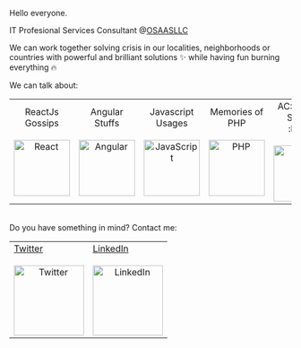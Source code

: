 Hello everyone.

IT Profesional Services Consultant @<a href='https://www.osaasllc.com/'>OSAASLLC</a>

We can work together solving crisis in our localities, neighborhoods or countries with powerful and brilliant solutions :sparkles: while having fun burning everything :fire:

We can talk about: 

<table>
<tr>
<td style="text-align: center;">ReactJs Gossips<br><br><img src="https://edent.github.io/SuperTinyIcons/images/svg/react.svg" width="100" title="React" /></td>
<td style="text-align: center;">Angular Stuffs<br><br><img src="https://edent.github.io/SuperTinyIcons/images/svg/angular.svg" width="100" title="Angular" /></td>
<td style="text-align: center;">Javascript Usages<br><br><img src="https://edent.github.io/SuperTinyIcons/images/svg/javascript.svg" width="100" title="JavaScript" /></td>
<td style="text-align: center;">Memories of PHP<br><br><img src="https://edent.github.io/SuperTinyIcons/images/svg/php.svg" width="100" title="PHP" /></td>
<td style="text-align: center;">AC::zap:DC Song's :heart:<br><br><img src="https://edent.github.io/SuperTinyIcons/images/svg/spotify.svg" width="100" title="Spotify" /></td>
</tr>
</table>

  <br>
  Do you have something in mind? Contact me:
  <br>
<table>
  <tr>
    <td>
      <a href='https://twitter.com/alanmoncadav'  style="text-align: center;">
        Twitter<br><br><img src="https://edent.github.io/SuperTinyIcons/images/svg/twitter.svg" width="125" title="Twitter" /></a>
    </td>
    <td>
      <a href='https://www.linkedin.com/in/amoncadav'  style="text-align: center;">
        LinkedIn<br><br><img src="https://edent.github.io/SuperTinyIcons/images/svg/linkedin.svg" width="125" title="LinkedIn" />
      </a>
    </td>
  </tr>
</table>
